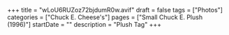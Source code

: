 +++
title = "wLoU6RUZoz72bjdumR0w.avif"
draft = false
tags = ["Photos"]
categories = ["Chuck E. Cheese's"]
pages = ["Small Chuck E. Plush (1996)"]
startDate = ""
description = "Plush Tag"
+++
